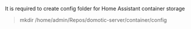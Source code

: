 It is required to create config folder for Home Assistant container storage

> mkdir /home/admin/Repos/domotic-server/container/config
